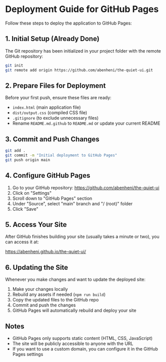 # Deployment Guide for GitHub Pages

Follow these steps to deploy the application to GitHub Pages:

## 1. Initial Setup (Already Done)

The Git repository has been initialized in your project folder with the remote GitHub repository:

```bash
git init
git remote add origin https://github.com/abenheni/the-quiet-ui.git
```

## 2. Prepare Files for Deployment

Before your first push, ensure these files are ready:

- `index.html` (main application file)
- `dist/output.css` (compiled CSS file)
- `.gitignore` (to exclude unnecessary files)
- Rename `README.md.github` to `README.md` or update your current README

## 3. Commit and Push Changes

```bash
git add .
git commit -m "Initial deployment to GitHub Pages"
git push origin main
```

## 4. Configure GitHub Pages

1. Go to your GitHub repository: https://github.com/abenheni/the-quiet-ui
2. Click on "Settings"
3. Scroll down to "GitHub Pages" section
4. Under "Source", select "main" branch and "/ (root)" folder
5. Click "Save"

## 5. Access Your Site

After GitHub finishes building your site (usually takes a minute or two), you can access it at:

https://abenheni.github.io/the-quiet-ui/

## 6. Updating the Site

Whenever you make changes and want to update the deployed site:

1. Make your changes locally
2. Rebuild any assets if needed (`npm run build`)
3. Copy the updated files to the GitHub repo
4. Commit and push the changes
5. GitHub Pages will automatically rebuild and deploy your site

## Notes

- GitHub Pages only supports static content (HTML, CSS, JavaScript)
- The site will be publicly accessible to anyone with the URL
- If you want to use a custom domain, you can configure it in the GitHub Pages settings

